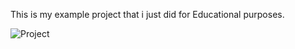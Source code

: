This is my example project that i just did for Educational purposes.

![Project](https://github.com/user-attachments/assets/de524ed1-0176-4630-9f43-006de1f360ef)

